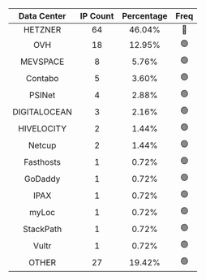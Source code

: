 | Data Center | IP Count | Percentage | Freq |
|:------------:|:--------:|:-----------:|:-----:|
| HETZNER | 64 | 46.04% | 🔴 |
| OVH | 18 | 12.95% | 🟢 |
| MEVSPACE | 8 | 5.76% | 🟢 |
| Contabo | 5 | 3.60% | 🟢 |
| PSINet | 4 | 2.88% | 🟢 |
| DIGITALOCEAN | 3 | 2.16% | 🟢 |
| HIVELOCITY | 2 | 1.44% | 🟢 |
| Netcup | 2 | 1.44% | 🟢 |
| Fasthosts | 1 | 0.72% | 🟢 |
| GoDaddy | 1 | 0.72% | 🟢 |
| IPAX | 1 | 0.72% | 🟢 |
| myLoc | 1 | 0.72% | 🟢 |
| StackPath | 1 | 0.72% | 🟢 |
| Vultr | 1 | 0.72% | 🟢 |
| OTHER | 27 | 19.42% | 🟢 |